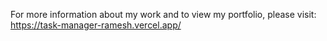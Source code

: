  For more information about my work and to view my portfolio, please visit: https://task-manager-ramesh.vercel.app/




